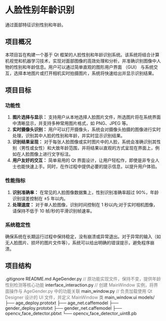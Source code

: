 # 人脸性别年龄识别
通过面部特征识别性别和年龄。

## 项目概况
本项目旨在构建一个基于 Qt 框架的人脸性别和年龄识别系统。该系统将结合计算机视觉和机器学习技术，实现对面部图像的高效处理和分析，并准确识别图像中人物的性别和年龄信息。用户可以通过简单直观的图形用户界面 （GUI） 与系统交互，选择本地图片或打开相机实时拍摄图片，系统将快速给出并显示识别结果。

## 项目目标
### 功能性
1. **图片选择与显示：** 支持用户从本地选择人脸图片文件，所选图片将在系统界面中清晰显示，并支持多种常用图片格式，如 PNG、JPEG 等。
2. **实时摄像头识别：** 用户可以打开摄像头，系统会对摄像头拍摄的图像进行实时处理，识别其中人脸的性别和年龄，并实时显示识别结果。
3. **识别结果呈现：** 对于每张人脸图像或实时图片中的人脸，系统会准确识别其性别（男性或女性）和大致年龄范围，并将结果以直观的方式呈现在界面上，例如在人脸图像上进行文字标注。
4. **用户友好的交互：** 简单易用的 Qt 界面设计，让用户轻松作，即使是非专业人士也能快速上手。同时，在作过程中提供必要的提示信息，以提升用户体验。
### 性能指标
1. **识别准确率：** 在常见的人脸图像数据集上，性别识别准确率超过 90%，年龄识别误差控制在 ±5 年以内。
2. **处理速度：** 对于单人脸图像，识别时间控制在 1 秒以内;对于实时相机图像，请保持不低于 10 帧/秒的平滑识别帧速率。
### 系统稳定性
确保系统在长期运行过程中保持稳定，没有崩溃或异常退出。对于异常的输入（如无人脸图片、损坏的图片文件等），系统可以给出明确的错误提示，避免程序崩溃。

## 项目结构
.gitignore 
README.md
AgeGender.py                <span style="color: #777">// 原功能实现文件，保持不变，提供年龄性别检测等核心功能</span>
interface_interaction.py    <span style="color: #777">// 创建 MainWindow 实例，将界面操作与 AgeGender.py 中的功能关联</span>
main_window.py              <span style="color: #777">// 负责加载使用 Qt Designer 设计的 UI 文件，并定义 MainWindow 类</span>
main_window.ui
models/
├── age_deploy.prototxt
├── age_net.caffemodel
├── gender_deploy.prototxt
├── gender_net.caffemodel
├── opencv_face_detector.pbtxt
└── opencv_face_detector_uint8.pb